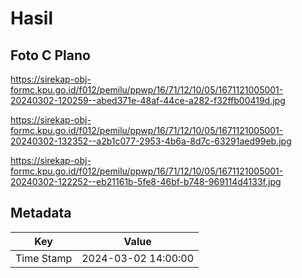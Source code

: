 # Hasil

## Foto C Plano

https://sirekap-obj-formc.kpu.go.id/f012/pemilu/ppwp/16/71/12/10/05/1671121005001-20240302-120259--abed371e-48af-44ce-a282-f32ffb00419d.jpg

https://sirekap-obj-formc.kpu.go.id/f012/pemilu/ppwp/16/71/12/10/05/1671121005001-20240302-132352--a2b1c077-2953-4b6a-8d7c-63291aed99eb.jpg

https://sirekap-obj-formc.kpu.go.id/f012/pemilu/ppwp/16/71/12/10/05/1671121005001-20240302-122252--eb21161b-5fe8-46bf-b748-969114d4133f.jpg


## Metadata

| Key        | Value               |
| ---------- | ------------------- |
| Time Stamp | 2024-03-02 14:00:00 |




